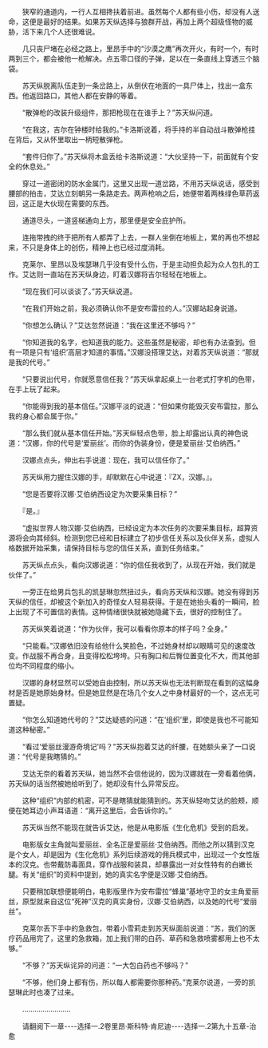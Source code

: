 <div class="read-content j_readContent" id="">
                <p>　　狭窄的通道内，一行人互相搀扶着前进。虽然每个人都有些小伤，却没有人送命，这便是最好的结果。如果苏天纵选择与狼群开战，再加上两个超级怪物的威胁，活下来几个人还很难说。<p>　　几只丧尸堵在必经之路上，里昂手中的“沙漠之鹰”再次开火，有时一个，有时两到三个，都会被他一枪解决。点五零口径的子弹，足以在一条直线上穿透三个脑袋。<p>　　苏天纵脱离队伍走到一条岔路上，从倒伏在地面的一具尸体上，找出一盒东西。他返回路口，其他人都在安静的等着。<p>　　“散弹枪的改装升级组件，那把枪现在在谁手上？”苏天纵问道。<p>　　“在我这，吉尔在钟楼时给我的。”卡洛斯说着，将手持的半自动战斗散弹枪挂在背后，又从怀里取出一柄短散弹枪。<p>　　“套件归你了。”苏天纵将木盒丢给卡洛斯说道：“大伙坚持一下，前面就有个安全的休息处。”<p>　　穿过一道密闭的防水金属门，这里又出现一道岔路，不用苏天纵说话，感受到腰部的拍击，艾达立刻朝另一条路走去。两声枪响之后，她便带着两株绿色草药返回，这正是大伙现在需要的东西。<p>　　通道尽头，一道竖梯通向上方，那里便是安全庇护所。<p>　　连拖带拽的终于把所有人都弄了上去，一群人坐倒在地板上，累的再也不想起来，不只是身体上的创伤，精神上也已经过度消耗。<p>　　克莱尔、里昂以及埃瑟琳几乎没有受什么伤，于是主动担负起为众人包扎的工作。艾达则一直站在苏天纵身边，盯着汉娜将吉尔轻轻在地板上。<p>　　“现在我们可以谈谈了。”苏天纵说道。<p>　　“在我们开始之前，我必须确认你不是安布雷拉的人。”汉娜站起身说道。<p>　　“你想怎么确认？”艾达忽然说道：“我在这里还不够吗？”<p>　　“你知道我的名字，也知道我的能力。这些虽然是秘密，却也有办法查到。但有一项是只有‘组织’高层才知道的事情。”汉娜没搭理艾达，对着苏天纵说道：“那就是我的代号。”<p>　　“只要说出代号，你就愿意信任我？”苏天纵拿起桌上一台老式打字机的色带，在手上玩了起来。<p>　　“你能得到我的基本信任。”汉娜平淡的说道：“但如果你能毁灭安布雷拉，那么我的身心都会属于你。”<p>　　“那么我们就从基本信任开始。”苏天纵轻点色带，脸上却露出认真的神色说道：“汉娜，你的代号是‘爱丽丝’。而你的伪装身份，便是爱丽丝·艾伯纳西。”<p>　　汉娜点点头，伸出右手说道：现在，我可以信任你了。”<p>　　苏天纵用力握住汉娜的手，却默默在心中说道：『ZX，汉娜。』。<p>　　“您是否要将汉娜·艾伯纳西设定为次要采集目标？”<p>　　『是。』<p>　　“虚拟世界人物汉娜·艾伯纳西，已经设定为本次任务的次要采集目标，超算资源将会向其倾斜。检测到您已经和目标建立了初步信任关系以及伙伴关系，虚拟人格数据开始采集，请保持目标与您的信任关系，直到任务结束。”<p>　　苏天纵点点头，看向汉娜说道：“你的信任我收到了，从现在开始，我们就是伙伴了。”<p>　　一旁正在给男兵包扎的凯瑟琳忽然扭过头，看向苏天纵和汉娜。她没有得到苏天纵的信任，却被这个新加入的奇怪女人轻易获得。于是在她抬头看的一瞬间，脸上出现了不可置信的表情。这种情绪很快就被她隐藏下去，很好的控制住了。<p>　　苏天纵笑着说道：“作为伙伴，我可以看看你原本的样子吗？全身。”<p>　　“只能看。”汉娜依旧没有给他什么笑脸色，不过她身材却以眼睛可见的速度改变。作战服不再合身，且变得松松垮垮。只有胸口和后臀位置变化不大，而其他部位均不同程度的缩小。<p>　　汉娜的身材显然可以受她自由控制，所以苏天纵也无法判断现在看到的这幅身材是否是她原始身材。但是她显然是在场几个女人之中身材最好的一个，这点无可置疑。<p>　　“你怎么知道她代号的？”艾达疑惑的问道：“在‘组织’里，即使是我也不可能知道这种秘密。”<p>　　“看过‘爱丽丝漫游奇境记’吗？”苏天纵抱着艾达的纤腰，在她额头亲了一口说道：“代号是我瞎猜的。”<p>　　艾达无奈的看着苏天纵，她当然不会信他说的，因为汉娜就在一旁看着他俩，苏天纵的话当然被她给听到了，她却没有什么异常反应。<p>　　这种“组织”内部的机密，可不是瞎猜就能猜到的。苏天纵轻吻艾达的脸颊，顺便在她耳边小声耳语道：“离开这里后，会告诉你的。”<p>　　苏天纵当然不能现在就告诉艾达，他是从电影版《生化危机》受到的启发。<p>　　电影版女主角就叫爱丽丝、全名正是爱丽丝·艾伯纳西。而他之所以猜到汉克是个女人，却是因为《生化危机》系列后续游戏的佣兵模式中，出现过一个女性版本的汉克。也带戴防毒面具，穿作战服和装具，却暴露出一对女性特有的白嫩长腿。有关“组织”的资料中提到，她的真实名字便是汉娜·艾伯纳西。<p>　　只要稍加联想便能明白，电影版里作为安布雷拉“蜂巢”基地守卫的女主角爱丽丝，原型就来自这位“死神”汉克的真实身份，汉娜·艾伯纳西，以及她的代号“爱丽丝”。<p>　　克莱尔丢下手中的急救包，带着小雪莉走到苏天纵面前说道：“苏，我们的医疗药品用完了，这里的急救箱，加上我们带的白药、草药和急救喷雾都用上也不太够。”<p>　　“不够？”苏天纵诧异的问道：“一大包白药也不够吗？”<p>　　“不够，他们身上都有伤，所以每人都需要你那种药。”克莱尔说道，一旁的凯瑟琳此时也凑了过来。<p>　　……………………<p>　　请翻阅下一章----选择一.2卷里昂·斯科特·肯尼迪----选择一.2第九十五章-治愈<p> 
            </div>